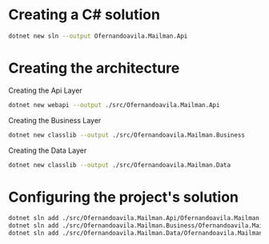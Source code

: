 # Creating a C# solution

```bash
dotnet new sln --output Ofernandoavila.Mailman.Api
```
# Creating the architecture

Creating the Api Layer
```bash
dotnet new webapi --output ./src/Ofernandoavila.Mailman.Api
```

Creating the Business Layer
```bash
dotnet new classlib --output ./src/Ofernandoavila.Mailman.Business
```

Creating the Data Layer
```bash
dotnet new classlib --output ./src/Ofernandoavila.Mailman.Data
```

# Configuring the project's solution
```bash
dotnet sln add ./src/Ofernandoavila.Mailman.Api/Ofernandoavila.Mailman.Api.csproj
dotnet sln add ./src/Ofernandoavila.Mailman.Business/Ofernandoavila.Mailman.Business.csproj
dotnet sln add ./src/Ofernandoavila.Mailman.Data/Ofernandoavila.Mailman.Data.csproj
```